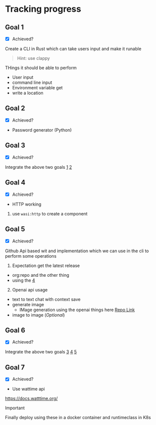 # Tracking progress

## Goal 1

- [x] Achieved?

Create a CLI in Rust which can take users input and make it runable
> Hint: use clappy

THings it should be able to perform
- User input
- command line input
- Environment variable get
- write a location

## Goal 2

- [x] Achieved?

- Password generator (Python)

## Goal 3

- [x] Achieved?

Integrate the above two goals [1](#goal-1) [2](#goal-2)

## Goal 4

- [x] Achieved?

- HTTP working
1. use `wasi:http` to create a component


## Goal 5

- [x] Achieved?

Github Api based wit and implementation which we can use in the cli to perform some operations

1. Expectation get the latest release
- org:repo and the other thing
- using the [4](#goal-4)
2. Openai api usage
- text to text chat with context save
- generate image
    - IMage generation using the openai things here [Repo Link](https://gitlab.com/dipankardas011/llm-usage/)
- image to image (_Optional_)

## Goal 6

- [x] Achieved?

Integrate the above two goals [3](#goal-3) [4](#goal-4) [5](#goal-5)


## Goal 7

- [x] Achieved?

- Use wattime api

https://docs.watttime.org/

> [!IMPORTANT]
> Finally deploy using these in a docker container and runtimeclass in K8s
